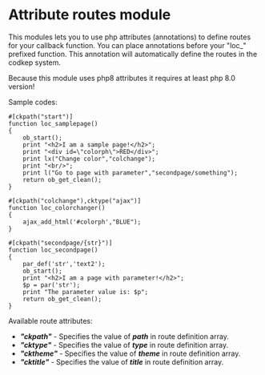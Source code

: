 # Attribute routes module

This modules lets you to use php attributes (annotations) to define routes for your callback function.
You can place annotations before your "loc_" prefixed function.
This annotation will automatically define the routes in the codkep system.

Because this module uses php8 attributes it requires at least php 8.0 version!

Sample codes:

	#[ckpath("start")]
	function loc_samplepage()
	{
	    ob_start();
	    print "<h2>I am a sample page!</h2>";
	    print "<div id=\"colorph\">RED</div>";
	    print lx("Change color","colchange");
	    print "<br/>";
	    print l("Go to page with parameter","secondpage/something");
	    return ob_get_clean();
	}
	
	#[ckpath("colchange"),cktype("ajax")]
	function loc_colorchanger()
	{
	    ajax_add_html('#colorph',"BLUE");
	}
	
	#[ckpath("secondpage/{str}")]
	function loc_secondpage()
	{
	    par_def('str','text2');
	    ob_start();
	    print "<h2>I am a page with parameter!</h2>";
	    $p = par('str');
	    print "The parameter value is: $p";
	    return ob_get_clean();
	}


Available route attributes:

- ***"ckpath"*** - Specifies the value of ***path*** in route definition array.
- ***"cktype"*** - Specifies the value of ***type*** in route definition array.
- ***"cktheme"*** - Specifies the value of ***theme*** in route definition array.
- ***"cktitle"*** - Specifies the value of ***title*** in route definition array.



